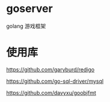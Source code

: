 # goserver
golang 游戏框架
# 使用库
https://github.com/garyburd/redigo

https://github.com/go-sql-driver/mysql

https://github.com/davyxu/goobjfmt